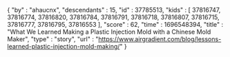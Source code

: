 {
  "by" : "ahaucnx",
  "descendants" : 15,
  "id" : 37785513,
  "kids" : [ 37816747, 37816774, 37816820, 37816784, 37816791, 37816718, 37816807, 37816715, 37816777, 37816795, 37816553 ],
  "score" : 62,
  "time" : 1696548394,
  "title" : "What We Learned Making a Plastic Injection Mold with a Chinese Mold Maker",
  "type" : "story",
  "url" : "https://www.airgradient.com/blog/lessons-learned-plastic-injection-mold-making/"
}

